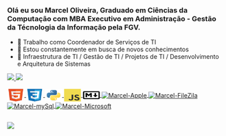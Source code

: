 ### Olá eu sou Marcel Oliveira, Graduado em Ciências da Computação com MBA Executivo em Administração - Gestão da Técnologia da Informação pela FGV.

- 🔭 Trabalho como Coordenador de Serviços de TI
- 🌱 Estou constantemente em busca de novos conhecimentos
- 🚀 Infraestrutura de TI / Gestão de TI / Projetos de TI / Desenvolvimento e Arquitetura de Sistemas

<div aling ="center">
<a href="https://github.com/br-marcel-oliveira">
<img height="160em"src="https://github-readme-stats.vercel.app/api?username=br-marcel-oliveira&show_icons=true&theme=dracula&include_all_commits=ture&count_private=ture"/>
<img height="160em" src="https://github-readme-stats.vercel.app/api/top-langs/?username=br-marcel-oliveira&layout=compact&langs_count=8&theme=dracula"/>
<!--<img height="200em"src="https://github-readme-stats.vercel.app/api/top-langs/?username=br-marcel-oliveira&layout=compact&langs_count=10&theme=dracula"/>-->
</div>

<div style="Display: inline_block"><br>
<img align="center" alt="Marcel-HMTL" height ="30" width="40"src="https://raw.githubusercontent.com/devicons/devicon/master/icons/html5/html5-original.svg">
<img align="center" alt="Marcel-CSS" height ="30" width="40"src="https://raw.githubusercontent.com/devicons/devicon/master/icons/css3/css3-original.svg">
<img align="center" alt="Marcel-Python" height ="30" width="40"src="https://raw.githubusercontent.com/devicons/devicon/master/icons/python/python-original.svg">
<img align="center" alt="Marcel-JS" height ="30" width="40"src="https://raw.githubusercontent.com/devicons/devicon/master/icons/javascript/javascript-original.svg">
<img align="center" alt="Marcel-Markdown" height ="30" width="40"src="https://raw.githubusercontent.com/devicons/devicon/master/icons/markdown/markdown-original.svg">
<img align="center" alt="Marcel-Apple" height ="30" width = "40" src="https://cdn.jsdelivr.net/gh/devicons/devicon/icons/apple/apple-original.svg"/> 
<img align="center" alt="Marcel-FileZila" height ="30" width = "40" src="https://cdn.jsdelivr.net/gh/devicons/devicon/icons/filezilla/filezilla-plain.svg"/>
<!--<img align="center" alt="Marcel-GitHub" height ="30" width = "40" src="https://cdn.jsdelivr.net/gh/devicons/devicon/icons/github/github-original-wordmark.svg"/> -->          
<img align="center" alt="Marcel-mySql" height ="30" width = "40" src="https://cdn.jsdelivr.net/gh/devicons/devicon/icons/mysql/mysql-original-wordmark.svg"/> 
<img align="center" alt="Marcel-Microsoft" height ="30" width = "40" src="https://cdn.jsdelivr.net/gh/devicons/devicon/icons/windows8/windows8-original.svg"/>
</div>

##
<div>
 <a href="https://br.linkedin.com/in/marceloliveira" target="_blank"><img src="https://img.shields.io/badge/-LinkedIn-%230077B5?style=for-the-badge&logo=linkedin&logoColor=white" target="_blank"></a> 
</div>




<!--
**br-marcel-oliveira/br-marcel-oliveira** is a ✨ _special_ ✨ repository because its `README.md` (this file) appears on your GitHub profile.

Here are some ideas to get you started:

- 🔭 I’m currently working on ...
- 🌱 I’m currently learning ...
- 👯 I’m looking to collaborate on ...
- 🤔 I’m looking for help with ...
- 💬 Ask me about ...
- 📫 How to reach me: ...
- 😄 Pronouns: ...
- ⚡ Fun fact: ...
-->


